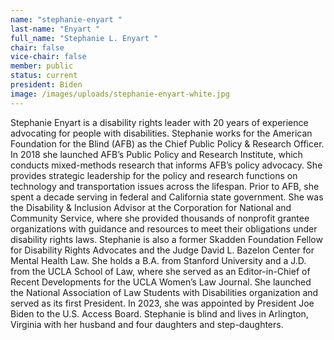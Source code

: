 ```yaml
---
name: "stephanie-enyart "
last-name: "Enyart "
full_name: "Stephanie L. Enyart "
chair: false
vice-chair: false
member: public
status: current
president: Biden
image: /images/uploads/stephanie-enyart-white.jpg
---
```

Stephanie Enyart is a disability rights leader with 20 years of experience advocating for people with disabilities. Stephanie works for the American Foundation for the Blind (AFB) as the Chief Public Policy & Research Officer. In 2018 she launched AFB’s Public Policy and Research Institute, which conducts mixed-methods research that informs AFB’s policy advocacy. She provides strategic leadership for the policy and research functions on technology and transportation issues across the lifespan. Prior to AFB, she spent a decade serving in federal and California state government. She was the Disability & Inclusion Advisor at the Corporation for National and Community Service, where she provided thousands of nonprofit grantee organizations with guidance and resources to meet their obligations under disability rights laws. Stephanie is also a former Skadden Foundation Fellow for Disability Rights Advocates and the Judge David L. Bazelon Center for Mental Health Law. She holds a B.A. from Stanford University and a J.D. from the UCLA School of Law, where she served as an Editor-in-Chief of Recent Developments for the UCLA Women’s Law Journal. She launched the National Association of Law Students with Disabilities organization and served as its first President. In 2023, she was appointed by President Joe Biden to the U.S. Access Board. Stephanie is blind and lives in Arlington, Virginia with her husband and four daughters and step-daughters.
